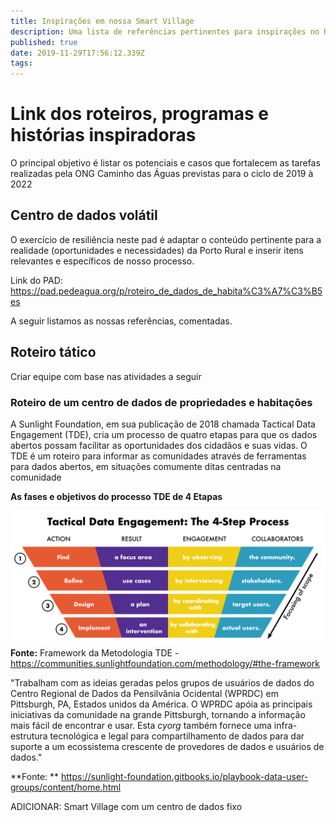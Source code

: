 ```yaml
---
title: Inspirações em nossa Smart Village
description: Uma lista de referências pertinentes para inspirações no Roteiro Da Smart Village
published: true
date: 2019-11-29T17:56:12.339Z
tags: 
---
```


# Link dos roteiros, programas e histórias inspiradoras

O principal objetivo é listar os potenciais e casos que fortalecem as tarefas realizadas pela ONG Caminho das Águas previstas para o ciclo de 2019 à 2022


## Centro de dados volátil

O exercício de resiliência neste pad é adaptar o conteúdo pertinente para a realidade (oportunidades e necessidades) da Porto Rural e inserir itens relevantes e específicos de nosso processo.

Link do PAD: https://pad.pedeagua.org/p/roteiro_de_dados_de_habita%C3%A7%C3%B5es

A seguir listamos as nossas referências, comentadas.


## Roteiro tático

Criar equipe com base nas atividades a seguir


### Roteiro de um centro de dados de propriedades e habitações

A Sunlight Foundation, em sua publicação de 2018 chamada Tactical Data Engagement (TDE), cria um processo de quatro etapas para que os dados abertos possam facilitar as oportunidades dos cidadãos e suas vidas. O TDE é um roteiro para informar as comunidades através de ferramentas para dados abertos, em situações comumente ditas centradas na comunidade

**As fases e objetivos do processo TDE de 4 Etapas**

![Tde Funnel Grid](/uploads/porto-rural/tde-funnel-grid.png "Tde Funnel Grid")
**Fonte:** Framework da Metodologia TDE - https://communities.sunlightfoundation.com/methodology/#the-framework

"Trabalham com as ideias geradas pelos grupos de usuários de dados do Centro Regional de Dados da Pensilvânia Ocidental (WPRDC) em Pittsburgh, PA, Estados unidos da América. O WPRDC apóia as principais iniciativas da comunidade na grande Pittsburgh, tornando a informação mais fácil de encontrar e usar. Esta *cyorg* também fornece uma infra-estrutura tecnológica e legal para compartilhamento de dados para dar suporte a um ecossistema crescente de provedores de dados e usuários de dados."

**Fonte: ** https://sunlight-foundation.gitbooks.io/playbook-data-user-groups/content/home.html


ADICIONAR: Smart Village com um centro de dados fixo